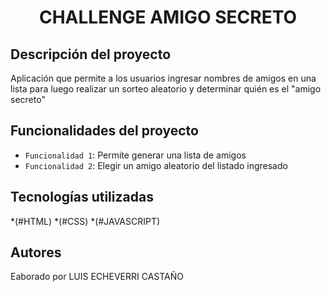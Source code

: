 
<h1 align="center">CHALLENGE AMIGO SECRETO</h1>

<h2>Descripción del proyecto</h2>

<p>Aplicación que permite a los usuarios ingresar nombres de amigos en una lista para luego realizar un sorteo aleatorio y determinar quién es el "amigo secreto"</p>

## Funcionalidades del proyecto
- `Funcionalidad 1`: Permite generar una lista de amigos 
- `Funcionalidad 2`: Elegir un amigo aleatorio del listado ingresado

## Tecnologías utilizadas
*(#HTML)
*(#CSS)
*(#JAVASCRIPT)

## Autores
Eaborado por LUIS ECHEVERRI CASTAÑO